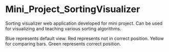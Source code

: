 # Mini_Project_SortingVisualizer
Sorting visualizer web application developed for mini project. Can be used for visualizing and teaching various sorting algorithms.

Blue represents default view.
Red represents not in correct position.
Yellow for comparing bars.
Green represents correct position.